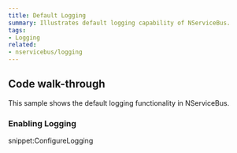 ```yaml
---
title: Default Logging
summary: Illustrates default logging capability of NServiceBus.
tags:
- Logging
related:
- nservicebus/logging
---
```


## Code walk-through

This sample shows the default logging functionality in NServiceBus.

### Enabling Logging

snippet:ConfigureLogging
